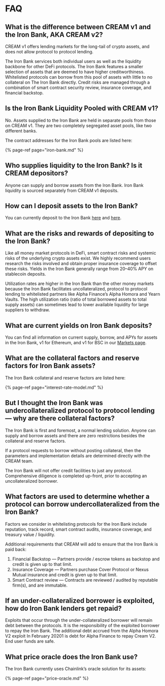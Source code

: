 # FAQ

## **What is the difference between CREAM v1 and the Iron Bank, AKA CREAM v2?**

CREAM v1 offers lending markets for the long-tail of crypto assets, and does not allow protocol to protocol lending. 

The Iron Bank services both individual users as well as the liquidity backbone for other DeFi protocols. The Iron Bank features a smaller selection of assets that are deemed to have higher creditworthiness. Whitelisted protocols can borrow from this pool of assets with little to no collateral on The Iron Bank directly. Credit risks are managed through a combination of smart contract security review, insurance coverage, and financial backstop.

## **Is the Iron Bank Liquidity Pooled with CREAM v1?**

No. Assets supplied to the Iron Bank are held in separate pools from those on CREAM v1. They are two completely segregated asset pools, like two different banks.

The contract addresses for the Iron Bank pools are listed here: 

{% page-ref page="iron-bank.md" %}

## **Who supplies liquidity to the Iron Bank? Is it CREAM depositors?**

Anyone can supply and borrow assets from the Iron Bank. Iron Bank liquidity is sourced separately from CREAM v1 deposits.

## **How can I deposit assets to the Iron Bank?**

You can currently deposit to the Iron Bank [here](https://v1.yearn.finance/lending) and [here](https://yearn-finance.vercel.app/lend).

## **What are the risks and rewards of depositing to the Iron Bank?**

Like all money market protocols in DeFi, smart contract risks and systemic risks of the underlying crypto assets exist. We highly recommend users research the risks involved and obtain proper insurance coverage to offset these risks. Yields in the Iron Bank generally range from 20–40% APY on stablecoin deposits.

Utilization rates are higher in the Iron Bank than the other money markets because the Iron Bank facilitates uncollateralized, protocol to protocol lending to whitelisted partners like Alpha Finance’s Alpha Homora and Yearn Vaults. The high utilization ratio \(ratio of total borrowed assets to total supply assets\) can sometimes lead to lower available liquidity for large suppliers to withdraw.

## **What are current yields on Iron Bank deposits?**

You can find all information on current supply, borrow, and APYs for assets in the Iron Bank, v1 for Ethereum, and v1 for BSC in our [Markets page](https://app.cream.finance/markets).

## **What are the collateral factors and reserve factors for Iron Bank assets?**

The Iron Bank collateral and reserve factors are listed here:

{% page-ref page="interest-rate-model.md" %}

## **But I thought the Iron Bank was undercollateralized protocol to protocol lending — why are there collateral factors?**

The Iron Bank is first and foremost, a normal lending solution. Anyone can supply and borrow assets and there are zero restrictions besides the collateral and reserve factors.

If a protocol requests to borrow without posting collateral, then the parameters and implementation details are determined directly with the CREAM team.

The Iron Bank will not offer credit facilities to just any protocol. Comprehensive diligence is completed up-front, prior to accepting an uncollateralized borrower.

## **What factors are used to determine whether a protocol can borrow undercollateralized from the Iron Bank?**

Factors we consider in whitelisting protocols for the Iron Bank include reputation, track record, smart contract audits, insurance coverage, and treasury value / liquidity.

Additional requirements that CREAM will add to ensure that the Iron Bank is paid back:

1. Financial Backstop — Partners provide / escrow tokens as backstop and credit is given up to that limit.
2. Insurance Coverage — Partners purchase Cover Protocol or Nexus Mutual insurance and credit is given up to that limit.
3. Smart Contract review — Contracts are reviewed / audited by reputable firm\(s\), and are immutable.

## If an under-collateralized borrower is exploited, how do Iron Bank lenders get repaid?

Exploits that occur through the under-collateralized borrower will remain debt between the protocols. It is the responsibility of the exploited borrower to repay the Iron Bank. The additional debt accrued from the Alpha Homora V2 exploit In February 20201 is debt for Alpha Finance to repay Cream V2. End user funds are safe.

## **What price oracle does the Iron Bank use?**

The Iron Bank currently uses Chainlink’s oracle solution for its assets:

{% page-ref page="price-oracle.md" %}



